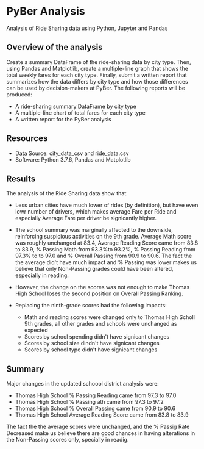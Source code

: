 # PyBer Analysis
  Analysis of Ride Sharing data using Python, Jupyter and Pandas

## Overview of the analysis
Create a summary DataFrame of the ride-sharing data by city type. Then, using Pandas and Matplotlib, create a multiple-line graph that shows the total weekly fares for each city type. Finally, submit a written report that summarizes how the data differs by city type and how those differences can be used by decision-makers at PyBer.  The following reports will be produced:

- A ride-sharing summary DataFrame by city type
- A multiple-line chart of total fares for each city type
- A written report for the PyBer analysis
  
## Resources
- Data Source: city_data_csv and ride_data.csv
- Software: Python 3.7.6, Pandas and Matplotlib

## Results
The analysis of the Ride Sharing data show that:
  - Less urban cities have much lower of rides (by definition), but have even lowr number of drivers, which makes average Fare per Ride and especially Average Fare per driver be signicantly higher.
  
  
  
  
  
  - The school summary was marginally affected to the downside, reinforcing suspicious activities on the 9th grade.  Average Math score was roughly unchanged at 83.4, Average Reading Score came from 83.8 to 83.9, % Passing Math from 93.3%to 93.2%, % Passing Reading from 97.3% to to 97.0 and % Overall Passing from 90.9 to 90.6.  The fact the the average did't have much impact and % Passing was lower makes us believe that only Non-Passing grades could have been altered, especially in reading.
  - However, the change on the scores was not enough to make Thomas High School loses the second position on Overall Passing Ranking.
  - Replacing the ninth-grade scores had the following impacts:
    - Math and reading scores were changed only to Thomas High Scholl 9th grades, all other grades and schools were unchanged as expected
    - Scores by school spending didn't have signicant changes
    - Scores by school size dindn't have signicant changes
    - Scores by school type didn't have signicant changes

## Summary

Major changes in the updated schoool district analysis were:

  - Thomas High School % Passing Reading came from 97.3 to 97.0
  - Thomas High School % Passing ath came from 97.3 to 97.2
  - Thomas High School % Overall Passing came from 90.9 to 90.6
  - Thomas High School Average Reading Score came from 83.8 to 83.9
  
The fact the the average scores were unchanged, and the % Passig Rate Decreased make us believe there are good chances in having alterations in the Non-Passing scores only, specially in readig.
